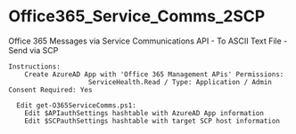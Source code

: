 # Office365_Service_Comms_2SCP
 Office 365 Messages via Service Communications API - To ASCII Text File - Send via SCP



    Instructions:
        Create AzureAD App with 'Office 365 Management APis' Permissions:
                        ServiceHealth.Read / Type: Application / Admin Consent Required: Yes
                        
      Edit get-O365ServiceComms.ps1:                  
        Edit $APIauthSettings hashtable with AzureAD App information
        Edit $SCPauthSettings hashtable with target SCP host information
